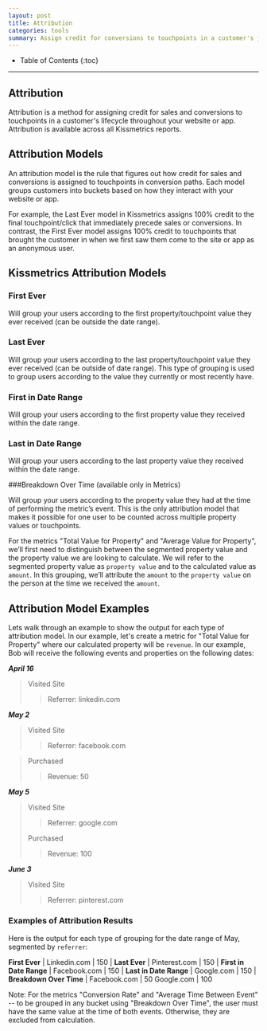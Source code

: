 ```yaml
---
layout: post
title: Attribution
categories: tools
summary: Assign credit for conversions to touchpoints in a customer's journey
---
```

* Table of Contents
{:toc}
* * *

## Attribution

Attribution is a method for assigning credit for sales and conversions to touchpoints in a customer's lifecycle throughout your website or app. Attribution is available across all Kissmetrics reports.

## Attribution Models

An attribution model is the rule that figures out how credit for sales and conversions is assigned to touchpoints in conversion paths. Each model groups customers into buckets based on how they interact with your website or app.

For example, the Last Ever model in Kissmetrics assigns 100% credit to the final touchpoint/click that immediately precede sales or conversions. In contrast, the First Ever model assigns 100% credit to touchpoints that brought the customer in when we first saw them come to the site or app as an anonymous user.

## Kissmetrics Attribution Models


### First Ever

Will group your users according to the first property/touchpoint value they ever received (can be outside the date range).

### Last Ever

Will group your users according to the last property/touchpoint value they ever received (can be outside of date range). This type of grouping is used to group users according to the value they currently or most recently have.

### First in Date Range

Will group your users according to the first property value they received within the date range.

### Last in Date Range

Will group your users according to the last property value they received within the date range.

###Breakdown Over Time (available only in Metrics)

Will group your users according to the property value they had at the time of performing the metric’s event. This is the only attribution model that makes it possible for one user to be counted across multiple property values or touchpoints.

For the metrics "Total Value for Property" and "Average Value for Property", we’ll first need to distinguish between the segmented property value and the property value we are looking to calculate.  We will refer to the segmented property value as `property value` and to the calculated value as `amount`. In this grouping, we’ll attribute the `amount` to the `property value` on the person at the time we received the `amount`.


## Attribution Model Examples

Lets walk through an example to show the output for each type of attribution model.  In our example, let's create a metric for "Total Value for Property" where our calculated property will be `revenue`. In our example, Bob will receive the following events and properties on the following dates:


***April 16***

> Visited Site
>
> > Referrer: linkedin.com

***May 2***

> Visited Site
>
> > Referrer: facebook.com

> Purchased
>
> > Revenue: 50

***May 5***

> Visited Site
>
> > Referrer: google.com
>
> Purchased
>
> > Revenue: 100

***June 3***

> Visited Site
>
> > Referrer: pinterest.com


### Examples of Attribution Results

Here is the output for each type of grouping for the date range of May, segmented by `referrer`:

**First Ever** |
Linkedin.com | 150
|
**Last Ever** |
Pinterest.com | 150
|
**First in Date Range** |
Facebook.com | 150
|
**Last in Date Range** |
Google.com | 150
|
**Breakdown Over Time** |
Facebook.com | 50
Google.com | 100

Note: For the metrics "Conversion Rate" and "Average Time Between Event" -- to be grouped in any bucket using "Breakdown Over Time", the user must have the same value at the time of both events. Otherwise, they are excluded from calculation.
